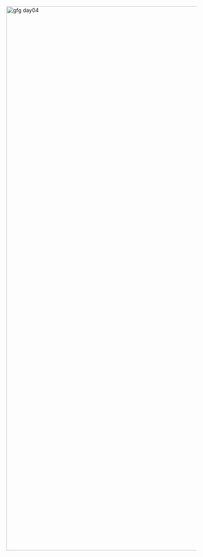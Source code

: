 <img width="1440" alt="gfg day04" src="https://github.com/Mohiitdeshmukh/100-DaysOfCode/assets/91624758/60fbdf42-3312-414a-94ff-68b63fc5f795">
